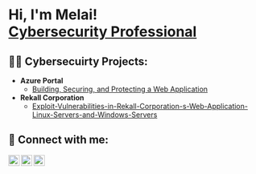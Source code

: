 <h1>Hi, I'm Melai! <br/><a href="https://www.linkedin.com/in/melai-njimbong-105b361a2/">Cybersecurity Professional</a></h1>

<h2>👨‍💻 Cybersecuirty Projects:</h2>

- <b> Azure Portal </b>
  - [Building, Securing, and Protecting a Web Application](https://github.com/mtn26/Building-Securing-and-Protecting-Web-Application/tree/main)
- <b> Rekall Corporation </b>
  - [Exploit-Vulnerabilities-in-Rekall-Corporation-s-Web-Application-Linux-Servers-and-Windows-Servers](https://github.com/mtn26/Exploit-Vulnerabilities-in-Rekall-Corporation-s-Web-Application-Linux-Servers-and-Windows-Servers)

<h2> 🤳 Connect with me:</h2>

[<img align="left" alt="JoshMadakor | Twitter" width="22px" src="https://cdn.jsdelivr.net/npm/simple-icons@v3/icons/twitter.svg">][twitter]
[<img align="left" alt="JoshMadakor | LinkedIn" width="22px" src="https://cdn.jsdelivr.net/npm/simple-icons@v3/icons/linkedin.svg" />][linkedin]
[<img align="left" alt="JoshMadakor | Instagram" width="22px" src="https://cdn.jsdelivr.net/npm/simple-icons@v3/icons/instagram.svg" />][instagram]

[twitter]: https://twitter.com/Melai_Njimbong
[linkedin]: https://www.linkedin.com/in/melai-njimbong-105b361a2/
[instagram]: https://www.instagram.com/melai_1995/

<!--
**joshmadakor1/joshmadakor1** is a ✨ _special_ ✨ repository because its `README.md` (this file) appears on your GitHub profile.

Here are some ideas to get you started:

- 🔭 I’m currently working on ...
- 🌱 I’m currently learning ...
- 👯 I’m looking to collaborate on ...
- 🤔 I’m looking for help with ...
- 💬 Ask me about ...
- 📫 How to reach me: ...
- 😄 Pronouns: ...
- ⚡ Fun fact: ...
-->
